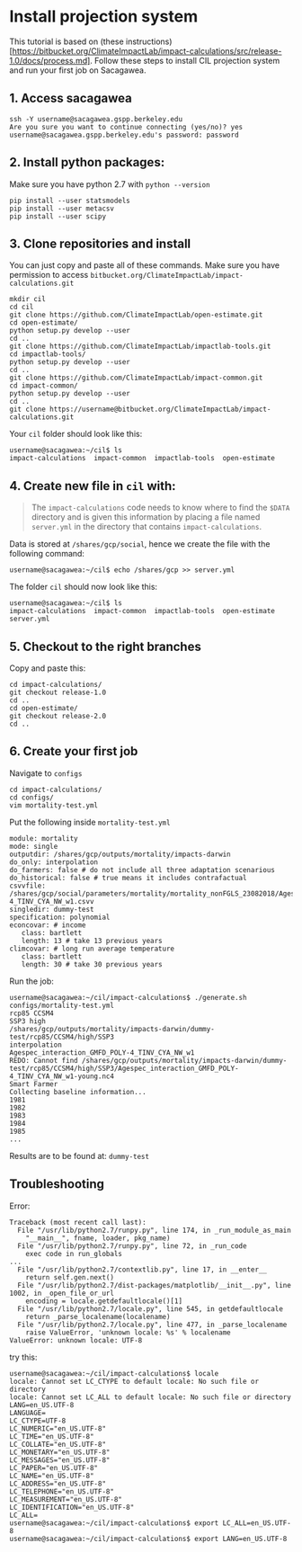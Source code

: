 # Install projection system

This tutorial is based on (these instructions)[https://bitbucket.org/ClimateImpactLab/impact-calculations/src/release-1.0/docs/process.md]. Follow these steps to install CIL projection system and run your first job on Sacagawea.

## 1. Access sacagawea

```
ssh -Y username@sacagawea.gspp.berkeley.edu
Are you sure you want to continue connecting (yes/no)? yes
username@sacagawea.gspp.berkeley.edu's password: password
```

## 2. Install python packages:

Make sure you have python 2.7 with `python --version`

```
pip install --user statsmodels
pip install --user metacsv
pip install --user scipy
```

## 3. Clone repositories and install

You can just copy and paste all of these commands. Make sure you have permission to access `bitbucket.org/ClimateImpactLab/impact-calculations.git`

```
mkdir cil
cd cil
git clone https://github.com/ClimateImpactLab/open-estimate.git
cd open-estimate/
python setup.py develop --user
cd ..
git clone https://github.com/ClimateImpactLab/impactlab-tools.git
cd impactlab-tools/
python setup.py develop --user
cd ..
git clone https://github.com/ClimateImpactLab/impact-common.git
cd impact-common/
python setup.py develop --user
cd ..
git clone https://username@bitbucket.org/ClimateImpactLab/impact-calculations.git
```

Your `cil` folder should look like this:

```
username@sacagawea:~/cil$ ls
impact-calculations  impact-common  impactlab-tools  open-estimate
```

## 4. Create new file in `cil` with:

> The `impact-calculations` code needs to know where to find the `$DATA` directory and is given this information by placing a file named `server.yml` in the directory that contains `impact-calculations`. 

Data is stored at `/shares/gcp/social`, hence we create the file with the following command:

```
username@sacagawea:~/cil$ echo /shares/gcp >> server.yml
```

The folder `cil` should now look like this:

```
username@sacagawea:~/cil$ ls
impact-calculations  impact-common  impactlab-tools  open-estimate  server.yml
```

## 5. Checkout to the right branches

Copy and paste this:

```
cd impact-calculations/
git checkout release-1.0
cd ..
cd open-estimate/
git checkout release-2.0
cd ..
```

## 6. Create your first job

Navigate to `configs`

```
cd impact-calculations/
cd configs/
vim mortality-test.yml
```

Put the following inside `mortality-test.yml`

```
module: mortality
mode: single
outputdir: /shares/gcp/outputs/mortality/impacts-darwin
do_only: interpolation
do_farmers: false # do not include all three adaptation scenarious
do_historical: false # true means it includes contrafactual
csvvfile: /shares/gcp/social/parameters/mortality/mortality_nonFGLS_23082018/Agespec_interaction_GMFD_POLY-4_TINV_CYA_NW_w1.csvv
singledir: dummy-test
specification: polynomial
econcovar: # income
   class: bartlett
   length: 13 # take 13 previous years
climcovar: # long run average temperature
   class: bartlett
   length: 30 # take 30 previous years
```

Run the job:

```
username@sacagawea:~/cil/impact-calculations$ ./generate.sh configs/mortality-test.yml
rcp85 CCSM4
SSP3 high
/shares/gcp/outputs/mortality/impacts-darwin/dummy-test/rcp85/CCSM4/high/SSP3
interpolation
Agespec_interaction_GMFD_POLY-4_TINV_CYA_NW_w1
REDO: Cannot find /shares/gcp/outputs/mortality/impacts-darwin/dummy-test/rcp85/CCSM4/high/SSP3/Agespec_interaction_GMFD_POLY-4_TINV_CYA_NW_w1-young.nc4
Smart Farmer
Collecting baseline information...
1981
1982
1983
1984
1985
...
```

Results are to be found at: `dummy-test`

## Troubleshooting 

Error:

```
Traceback (most recent call last):
  File "/usr/lib/python2.7/runpy.py", line 174, in _run_module_as_main
    "__main__", fname, loader, pkg_name)
  File "/usr/lib/python2.7/runpy.py", line 72, in _run_code
    exec code in run_globals
...
  File "/usr/lib/python2.7/contextlib.py", line 17, in __enter__
    return self.gen.next()
  File "/usr/lib/python2.7/dist-packages/matplotlib/__init__.py", line 1002, in _open_file_or_url
    encoding = locale.getdefaultlocale()[1]
  File "/usr/lib/python2.7/locale.py", line 545, in getdefaultlocale
    return _parse_localename(localename)
  File "/usr/lib/python2.7/locale.py", line 477, in _parse_localename
    raise ValueError, 'unknown locale: %s' % localename
ValueError: unknown locale: UTF-8
```

try this:

```
username@sacagawea:~/cil/impact-calculations$ locale
locale: Cannot set LC_CTYPE to default locale: No such file or directory
locale: Cannot set LC_ALL to default locale: No such file or directory
LANG=en_US.UTF-8
LANGUAGE=
LC_CTYPE=UTF-8
LC_NUMERIC="en_US.UTF-8"
LC_TIME="en_US.UTF-8"
LC_COLLATE="en_US.UTF-8"
LC_MONETARY="en_US.UTF-8"
LC_MESSAGES="en_US.UTF-8"
LC_PAPER="en_US.UTF-8"
LC_NAME="en_US.UTF-8"
LC_ADDRESS="en_US.UTF-8"
LC_TELEPHONE="en_US.UTF-8"
LC_MEASUREMENT="en_US.UTF-8"
LC_IDENTIFICATION="en_US.UTF-8"
LC_ALL=
username@sacagawea:~/cil/impact-calculations$ export LC_ALL=en_US.UTF-8
username@sacagawea:~/cil/impact-calculations$ export LANG=en_US.UTF-8
```
